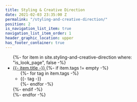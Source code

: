 ```yaml
---
title: Styling & Creative Direction
date: 2021-02-03 23:35:00 Z
permalink: "/styling-and-creative-direction/"
position: 2
is_navigation_list_item: true
navigation_list_item_order: 1
header_graphic_location: upper
has_footer_container: true
---
```


<!-- {%- include page_header.html -%} -->
<ul class="content_container-project_list_wrapper-client_list_wrapper">
	{%- for item in site.styling-and-creative-direction where: "is_look_page", false -%}
		<li class="project_list_wrapper-client_list_wrapper-project_list_item-client_list_item">
			<a class="--anchor_styling" href="{{- item.url -}}">
				{{- item.title -}}
			</a>
			{%- if item.tags != empty -%}
				<ul class="project_list_wrapper-client_list_wrapper-tag_list_wrapper">
					{%- for tag in item.tags -%}
						<li class="tag_list_wrapper-tag_list_item">
							{{- tag -}}
						</li>
					{%- endfor -%}
				</ul>
			{%- endif -%}
		</li>
	{%- endfor -%}
</ul>
